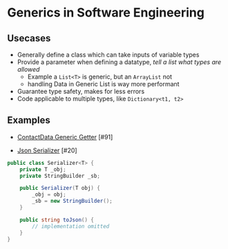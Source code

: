 # Generics in Software Engineering

## Usecases

* Generally define a class which can take inputs of variable types
* Provide a parameter when defining a datatype, _tell a list what types are allowed_
    * Example a `List<T>` is generic, but an `ArrayList` not
    * handling Data in Generic List is way more performant
* Guarantee type safety, makes for less errors
* Code applicable to multiple types, like `Dictionary<t1, t2>`

## Examples

* [ContactData Generic Getter](./contactdata-gipe/Person.cs) [#91]

* [Json Serializer](./json-serializer/Serializer.cs) [#20]
```csharp
public class Serializer<T> {
    private T _obj;
    private StringBuilder _sb;

    public Serializer(T obj) {
        _obj = obj;
        _sb = new StringBuilder();
    }

    public string toJson() {
        // implementation omitted
    }
}
```